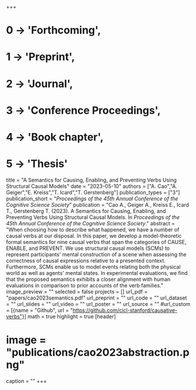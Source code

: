 +++
# 0 -> 'Forthcoming',
# 1 -> 'Preprint',
# 2 -> 'Journal',
# 3 -> 'Conference Proceedings',
# 4 -> 'Book chapter',
# 5 -> 'Thesis'

title = "A Semantics for Causing, Enabling, and Preventing Verbs Using Structural Causal Models"
date = "2023-05-10"
authors = ["A. Cao","A. Geiger","E. Kreiss","T. Icard","T. Gerstenberg"]
publication_types = ["3"]
publication_short = "_Proceedings of the 45th Annual Conference of the Cognitive Science Society_"
publication = "Cao A., Geiger A., Kreiss E., Icard T., Gerstenberg T. (2023). A Semantics for Causing, Enabling, and Preventing Verbs Using Structural Causal Models. In _Proceedings of the 45th Annual Conference of the Cognitive Science Society_."
abstract = "When choosing how to describe what happened, we have a number of causal verbs at our disposal. In this paper, we develop a model-theoretic formal semantics for nine causal verbs that span the categories of CAUSE, ENABLE, and PREVENT. We use structural causal models (SCMs) to represent participants' mental construction of a scene when assessing the correctness of causal expressions relative to a presented context. Furthermore, SCMs enable us to model events relating both the physical world as well as agents' mental states. In experimental evaluations, we find that the proposed semantics exhibits a closer alignment with human evaluations in comparison to prior accounts of the verb families."
image_preview = ""
selected = false
projects = []
url_pdf = "papers/cao2023semantics.pdf"
url_preprint = ""
url_code = ""
url_dataset = ""
url_slides = ""
url_video = ""
url_poster = ""
url_source = ""
#url_custom = [{name = "Github", url = "https://github.com/cicl-stanford/causative-verbs"}]
math = true
highlight = true
[header]
# image = "publications/cao2023abstraction.png"
caption = ""
+++